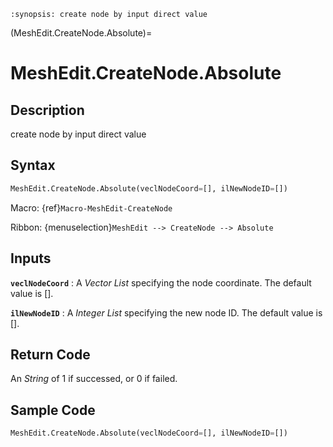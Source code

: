 ```{module} MeshEdit.CreateNode.Absolute()
:synopsis: create node by input direct value
```

(MeshEdit.CreateNode.Absolute)=

# MeshEdit.CreateNode.Absolute

## Description

create node by input direct value

## Syntax

```python
MeshEdit.CreateNode.Absolute(veclNodeCoord=[], ilNewNodeID=[])
```

Macro: {ref}`Macro-MeshEdit-CreateNode`

Ribbon: {menuselection}`MeshEdit --> CreateNode --> Absolute`

## Inputs

**`veclNodeCoord`**
: A _Vector List_ specifying the node coordinate. The default value is [].

**`ilNewNodeID`**
: A _Integer List_ specifying the new node ID. The default value is [].

## Return Code

An _String_ of 1 if successed, or 0 if failed.

## Sample Code

```python
MeshEdit.CreateNode.Absolute(veclNodeCoord=[], ilNewNodeID=[])
```
